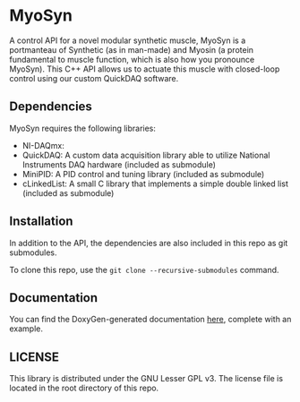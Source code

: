 # MyoSyn

A control API for a novel modular synthetic muscle, MyoSyn is a portmanteau of Synthetic (as in man-made) and Myosin (a protein fundamental to muscle function, which is also how you pronounce MyoSyn). This C++ API allows us to actuate this muscle with closed-loop control using our custom QuickDAQ software.

## Dependencies

MyoSyn requires the following libraries:
- NI-DAQmx: 
- QuickDAQ: A custom data acquisition library able to utilize National Instruments DAQ hardware (included as submodule)
- MiniPID: A PID control and tuning library (included as submodule)
- cLinkedList: A small C library that implements a simple double linked list (included as submodule)

## Installation

In addition to the API, the dependencies are also included in this repo as git submodules.

To clone this repo, use the `git clone --recursive-submodules` command.

## Documentation

You can find the DoxyGen-generated documentation [here](https://solaremperor.github.io/myosyn/), complete with an example.

## LICENSE

This library is distributed under the GNU Lesser GPL v3. The license file is located in the root directory of this repo.

